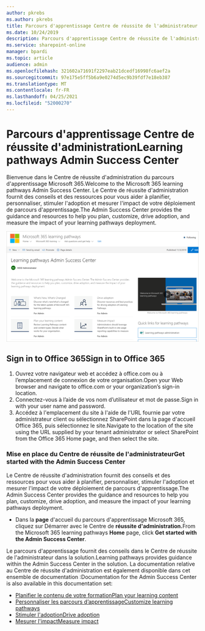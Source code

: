 ```yaml
---
author: pkrebs
ms.author: pkrebs
title: Parcours d'apprentissage Centre de réussite de l'administrateur
ms.date: 10/24/2019
description: Parcours d'apprentissage Centre de réussite de l'administrateur
ms.service: sharepoint-online
manager: bpardi
ms.topic: article
audience: admin
ms.openlocfilehash: 321602a71691f2297eab21dcedf16998fc6aef2a
ms.sourcegitcommit: 97e175e5ff5b6a9e0274d5ec9b39fdf7e18eb387
ms.translationtype: MT
ms.contentlocale: fr-FR
ms.lasthandoff: 04/25/2021
ms.locfileid: "52000270"
---
```

# <a name="learning-pathways-admin-success-center"></a><span data-ttu-id="52904-103">Parcours d'apprentissage Centre de réussite d'administration</span><span class="sxs-lookup"><span data-stu-id="52904-103">Learning pathways Admin Success Center</span></span>

<span data-ttu-id="52904-104">Bienvenue dans le Centre de réussite d'administration du parcours d'apprentissage Microsoft 365.</span><span class="sxs-lookup"><span data-stu-id="52904-104">Welcome to the Microsoft 365 learning pathways Admin Success Center.</span></span> <span data-ttu-id="52904-105">Le Centre de réussite d'administration fournit des conseils et des ressources pour vous aider à planifier, personnaliser, stimuler l'adoption et mesurer l'impact de votre déploiement de parcours d'apprentissage.</span><span class="sxs-lookup"><span data-stu-id="52904-105">The Admin Success Center provides the guidance and resources to help you plan, customize, drive adoption, and measure the impact of your learning pathways deployment.</span></span>

![Page d'accueil du Centre de réussite d'administration du parcours d'apprentissage.](media/cg-successcenter.png)

## <a name="sign-in-to-office-365"></a><span data-ttu-id="52904-107">Sign in to Office 365</span><span class="sxs-lookup"><span data-stu-id="52904-107">Sign in to Office 365</span></span> 

1.  <span data-ttu-id="52904-108">Ouvrez votre navigateur web et accédez à office.com ou à l’emplacement de connexion de votre organisation.</span><span class="sxs-lookup"><span data-stu-id="52904-108">Open your Web browser and navigate to office.com or your organization’s sign-in location.</span></span> 
2.  <span data-ttu-id="52904-109">Connectez-vous à l’aide de vos nom d’utilisateur et mot de passe.</span><span class="sxs-lookup"><span data-stu-id="52904-109">Sign in with your user name and password.</span></span>
3.  <span data-ttu-id="52904-110">Accédez à l'emplacement du site à l'aide de l'URL fournie par votre administrateur client ou sélectionnez SharePoint dans la page d'accueil Office 365, puis sélectionnez le site.</span><span class="sxs-lookup"><span data-stu-id="52904-110">Navigate to the location of the site using the URL supplied by your tenant administrator or select SharePoint from the Office 365 Home page, and then select the site.</span></span> 

### <a name="get-started-with-the-admin-success-center"></a><span data-ttu-id="52904-111">Mise en place du Centre de réussite de l'administrateur</span><span class="sxs-lookup"><span data-stu-id="52904-111">Get started with the Admin Success Center</span></span>

<span data-ttu-id="52904-112">Le Centre de réussite d'administration fournit des conseils et des ressources pour vous aider à planifier, personnaliser, stimuler l'adoption et mesurer l'impact de votre déploiement de parcours d'apprentissage.</span><span class="sxs-lookup"><span data-stu-id="52904-112">The Admin Success Center provides the guidance and resources to help you plan, customize, drive adoption, and measure the impact of your learning pathways deployment.</span></span> 

- <span data-ttu-id="52904-113">Dans la **page** d'accueil du parcours d'apprentissage Microsoft 365, cliquez sur Démarrer avec le Centre de **réussite d'administration.**</span><span class="sxs-lookup"><span data-stu-id="52904-113">From the Microsoft 365 learning pathways **Home** page, click **Get started with the Admin Success Center**.</span></span>

<span data-ttu-id="52904-114">Le parcours d'apprentissage fournit des conseils dans le Centre de réussite de l'administrateur dans la solution.</span><span class="sxs-lookup"><span data-stu-id="52904-114">Learning pathways provides guidance within the Admin Success Center in the solution.</span></span> <span data-ttu-id="52904-115">La documentation relative au Centre de réussite d'administration est également disponible dans cet ensemble de documentation :</span><span class="sxs-lookup"><span data-stu-id="52904-115">Documentation for the Admin Success Center is also available in this documentation set:</span></span> 

- [<span data-ttu-id="52904-116">Planifier le contenu de votre formation</span><span class="sxs-lookup"><span data-stu-id="52904-116">Plan your learning content</span></span>](custom_plancontent.md)
- [<span data-ttu-id="52904-117">Personnaliser les parcours d’apprentissage</span><span class="sxs-lookup"><span data-stu-id="52904-117">Customize learning pathways</span></span>](custom_overview.md)
- [<span data-ttu-id="52904-118">Stimuler l'adoption</span><span class="sxs-lookup"><span data-stu-id="52904-118">Drive adoption</span></span>](driveadoption.md)
- [<span data-ttu-id="52904-119">Mesurer l'impact</span><span class="sxs-lookup"><span data-stu-id="52904-119">Measure impact</span></span>](custom_measureimpact.md)

